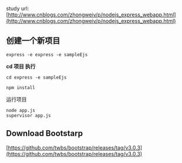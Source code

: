 study url:[http://www.cnblogs.com/zhongweiv/p/nodejs_express_webapp.html](http://www.cnblogs.com/zhongweiv/p/nodejs_express_webapp.html)

## 创建一个新项目

	express -e express -e sampleEjs



**cd 项目 执行**

	cd express -e sampleEjs
 
	npm install


运行项目 
	
	node app.js
	supervisor app.js

## Download Bootstarp

[https://github.com/twbs/bootstrap/releases/tag/v3.0.3](https://github.com/twbs/bootstrap/releases/tag/v3.0.3) 